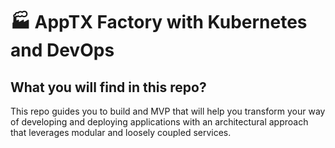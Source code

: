 # :factory: AppTX Factory with Kubernetes and DevOps

## What you will find in this repo?

This repo guides you to build and MVP that will help you transform your way of developing and deploying applications with an architectural approach that leverages modular and loosely coupled services.
